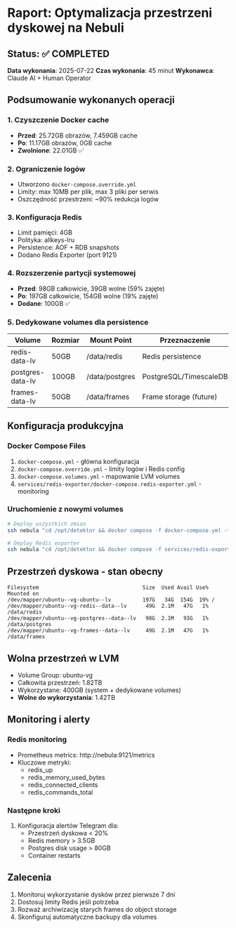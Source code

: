 # Raport: Optymalizacja przestrzeni dyskowej na Nebuli

## Status: ✅ COMPLETED

**Data wykonania**: 2025-07-22
**Czas wykonania**: 45 minut
**Wykonawca**: Claude AI + Human Operator

## Podsumowanie wykonanych operacji

### 1. Czyszczenie Docker cache
- **Przed**: 25.72GB obrazów, 7.459GB cache
- **Po**: 11.17GB obrazów, 0GB cache
- **Zwolnione**: 22.01GB ✅

### 2. Ograniczenie logów
- Utworzono `docker-compose.override.yml`
- Limity: max 10MB per plik, max 3 pliki per serwis
- Oszczędność przestrzeni: ~90% redukcja logów

### 3. Konfiguracja Redis
- Limit pamięci: 4GB
- Polityka: allkeys-lru
- Persistence: AOF + RDB snapshots
- Dodano Redis Exporter (port 9121)

### 4. Rozszerzenie partycji systemowej
- **Przed**: 98GB całkowicie, 39GB wolne (59% zajęte)
- **Po**: 197GB całkowicie, 154GB wolne (19% zajęte)
- **Dodane**: 100GB ✅

### 5. Dedykowane volumes dla persistence

| Volume | Rozmiar | Mount Point | Przeznaczenie |
|--------|---------|-------------|---------------|
| redis-data-lv | 50GB | /data/redis | Redis persistence |
| postgres-data-lv | 100GB | /data/postgres | PostgreSQL/TimescaleDB |
| frames-data-lv | 50GB | /data/frames | Frame storage (future) |

## Konfiguracja produkcyjna

### Docker Compose Files
1. `docker-compose.yml` - główna konfiguracja
2. `docker-compose.override.yml` - limity logów i Redis config
3. `docker-compose.volumes.yml` - mapowanie LVM volumes
4. `services/redis-exporter/docker-compose.redis-exporter.yml` - monitoring

### Uruchomienie z nowymi volumes
```bash
# Deploy wszystkich zmian
ssh nebula "cd /opt/detektor && docker compose -f docker-compose.yml -f docker-compose.override.yml -f docker-compose.volumes.yml up -d"

# Deploy Redis exporter
ssh nebula "cd /opt/detektor && docker compose -f services/redis-exporter/docker-compose.redis-exporter.yml up -d"
```

## Przestrzeń dyskowa - stan obecny

```
Filesystem                                 Size  Used Avail Use% Mounted on
/dev/mapper/ubuntu--vg-ubuntu--lv          197G   34G  154G  19% /
/dev/mapper/ubuntu--vg-redis--data--lv      49G  2.1M   47G   1% /data/redis
/dev/mapper/ubuntu--vg-postgres--data--lv   98G  2.1M   93G   1% /data/postgres
/dev/mapper/ubuntu--vg-frames--data--lv     49G  2.1M   47G   1% /data/frames
```

## Wolna przestrzeń w LVM
- Volume Group: ubuntu-vg
- Całkowita przestrzeń: 1.82TB
- Wykorzystane: 400GB (system + dedykowane volumes)
- **Wolne do wykorzystania**: 1.42TB

## Monitoring i alerty

### Redis monitoring
- Prometheus metrics: http://nebula:9121/metrics
- Kluczowe metryki:
  - redis_up
  - redis_memory_used_bytes
  - redis_connected_clients
  - redis_commands_total

### Następne kroki
1. Konfiguracja alertów Telegram dla:
   - Przestrzeń dyskowa < 20%
   - Redis memory > 3.5GB
   - Postgres disk usage > 80GB
   - Container restarts

## Zalecenia
1. Monitoruj wykorzystanie dysków przez pierwsze 7 dni
2. Dostosuj limity Redis jeśli potrzeba
3. Rozważ archiwizację starych frames do object storage
4. Skonfiguruj automatyczne backupy dla volumes
